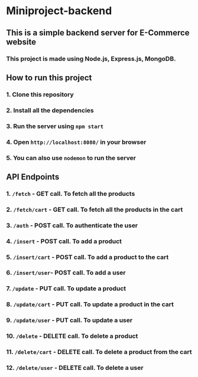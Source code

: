 # Miniproject-backend
## This is a simple backend server for E-Commerce website
### This project is made using Node.js, Express.js, MongoDB.

## How to run this project
### 1. Clone this repository
### 2. Install all the dependencies
### 3. Run the server using `npm start`
### 4. Open `http://localhost:8080/` in your browser
### 5. You can also use `nodemon` to run the server

## API Endpoints
### 1. `/fetch` - GET call. To fetch all the products
### 2. `/fetch/cart` - GET call. To fetch all the products in the cart
### 3. `/auth` - POST call. To authenticate the user
### 4. `/insert` - POST call. To add a product
### 5. `/insert/cart` - POST call. To add a product to the cart
### 6. `/insert/user`- POST call. To add a user
### 7. `/update` - PUT call. To update a product
### 8. `/update/cart` - PUT call. To update a product in the cart
### 9. `/update/user` - PUT call. To update a user
### 10. `/delete` - DELETE call. To delete a product
### 11. `/delete/cart` - DELETE call. To delete a product from the cart
### 12. `/delete/user` - DELETE call. To delete a user

